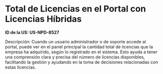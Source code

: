# Total de Licencias en el Portal con Licencias Híbridas

**ID de la US: US-NPD-8527**

Descripción: Cuando un usuario administrador o de soporte accede al portal, puede ver en el panel principal la cantidad total de licencias que la empresa ha adquirido, según lo registrado en el sistema. Esto ayuda a tener una comprensión clara y precisa del número de licencias disponibles, facilitando la gestión y ayudando en la toma de decisiones relacionadas con estas licencias.